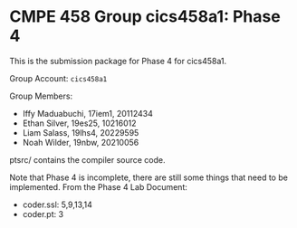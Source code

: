 # CMPE 458 Group cics458a1: Phase 4
This is the submission package for Phase 4 for cics458a1.

Group Account: `cics458a1`

Group Members:
- Iffy Maduabuchi, 17iem1, 20112434
- Ethan Silver, 19es25, 10216012
- Liam Salass, 19lhs4, 20229595
- Noah Wilder, 19nbw, 20210056

ptsrc/ contains the compiler source code.

Note that Phase 4 is incomplete, there are still some things that need to be implemented.
From the Phase 4 Lab Document:
- coder.ssl: 5,9,13,14
- coder.pt: 3

